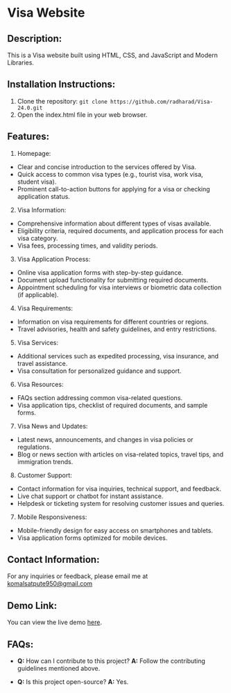 # Visa Website

## Description:
This is a Visa website built using HTML, CSS, and JavaScript and Modern Libraries.

## Installation Instructions:
1. Clone the repository: `git clone https://github.com/radharad/Visa-24.0.git `
2. Open the index.html file in your web browser.

## Features:
1. Homepage:
  - Clear and concise introduction to the services offered by Visa.
  - Quick access to common visa types (e.g., tourist visa, work visa, student visa).
  - Prominent call-to-action buttons for applying for a visa or checking application status.
2. Visa Information:
  - Comprehensive information about different types of visas available.
  - Eligibility criteria, required documents, and application process for each visa category.
  - Visa fees, processing times, and validity periods.
3. Visa Application Process:
  - Online visa application forms with step-by-step guidance.
  - Document upload functionality for submitting required documents.
  - Appointment scheduling for visa interviews or biometric data collection (if applicable).
4. Visa Requirements:
  - Information on visa requirements for different countries or regions.
  - Travel advisories, health and safety guidelines, and entry restrictions.
5. Visa Services:
  - Additional services such as expedited processing, visa insurance, and travel assistance.
  - Visa consultation for personalized guidance and support.
6. Visa Resources:
  - FAQs section addressing common visa-related questions.
  - Visa application tips, checklist of required documents, and sample forms.
7. Visa News and Updates:
  - Latest news, announcements, and changes in visa policies or regulations.
  - Blog or news section with articles on visa-related topics, travel tips, and immigration trends.
8. Customer Support:
  - Contact information for visa inquiries, technical support, and feedback.
  - Live chat support or chatbot for instant assistance.
  - Helpdesk or ticketing system for resolving customer issues and queries.
7. Mobile Responsiveness:
  - Mobile-friendly design for easy access on smartphones and tablets.
  - Visa application forms optimized for mobile devices.

## Contact Information:
For any inquiries or feedback, please email me at komalsatpute950@gmail.com

## Demo Link:
You can view the live demo [here](https://eloquent-fenglisu-f9803c.netlify.app).

## FAQs:
- **Q:** How can I contribute to this project?
  **A:** Follow the contributing guidelines mentioned above.

- **Q:** Is this project open-source?
  **A:** Yes.

